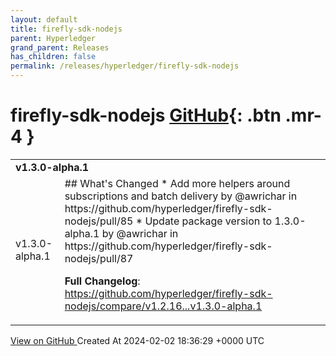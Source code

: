 ```yaml
---
layout: default
title: firefly-sdk-nodejs
parent: Hyperledger
grand_parent: Releases
has_children: false
permalink: /releases/hyperledger/firefly-sdk-nodejs
---
```


# firefly-sdk-nodejs <span class="fs-3 right-align">[GitHub](https://github.com/hyperledger/firefly-sdk-nodejs){: .btn .mr-4 }</span>


<div>
    <table>
        <tr>
            <td colspan="2">
                <b>
                    v1.3.0-alpha.1
                </b>
            </td>
        </tr>
        <tr>
            <td>
                <span class="chip">
                    v1.3.0-alpha.1
                </span>
            </td>
            <td>
                ## What's Changed
* Add more helpers around subscriptions and batch delivery by @awrichar in https://github.com/hyperledger/firefly-sdk-nodejs/pull/85
* Update package version to 1.3.0-alpha.1 by @awrichar in https://github.com/hyperledger/firefly-sdk-nodejs/pull/87


**Full Changelog**: https://github.com/hyperledger/firefly-sdk-nodejs/compare/v1.2.16...v1.3.0-alpha.1
            </td>
        </tr>
    </table>
    <a href="https://github.com/hyperledger/firefly-sdk-nodejs/releases/tag/v1.3.0-alpha.1" class=".btn">
        View on GitHub
    </a>
    <span class="right-align">
        Created At 2024-02-02 18:36:29 +0000 UTC
    </span>
</div>

